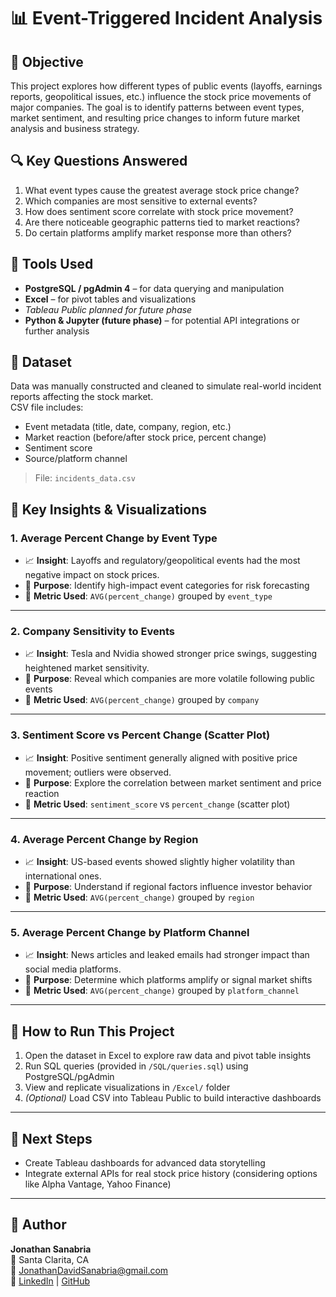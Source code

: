 # 📊 Event-Triggered Incident Analysis

## 🎯 Objective  
This project explores how different types of public events (layoffs, earnings reports, geopolitical issues, etc.) influence the stock price movements of major companies. The goal is to identify patterns between event types, market sentiment, and resulting price changes to inform future market analysis and business strategy.

## 🔍 Key Questions Answered
1. What event types cause the greatest average stock price change?
2. Which companies are most sensitive to external events?
3. How does sentiment score correlate with stock price movement?
4. Are there noticeable geographic patterns tied to market reactions?
5. Do certain platforms amplify market response more than others?

## 🧰 Tools Used
- **PostgreSQL / pgAdmin 4** – for data querying and manipulation  
- **Excel** – for pivot tables and visualizations  
- *Tableau Public planned for future phase*  
- **Python & Jupyter (future phase)** – for potential API integrations or further analysis

## 📁 Dataset  
Data was manually constructed and cleaned to simulate real-world incident reports affecting the stock market.  
CSV file includes:  
- Event metadata (title, date, company, region, etc.)  
- Market reaction (before/after stock price, percent change)  
- Sentiment score  
- Source/platform channel  

> File: `incidents_data.csv`

## 🧠 Key Insights & Visualizations

### 1. Average Percent Change by Event Type  
- 📈 **Insight**: Layoffs and regulatory/geopolitical events had the most negative impact on stock prices.  
- 🎯 **Purpose**: Identify high-impact event categories for risk forecasting  
- 📏 **Metric Used**: `AVG(percent_change)` grouped by `event_type`

---

### 2. Company Sensitivity to Events  
- 📈 **Insight**: Tesla and Nvidia showed stronger price swings, suggesting heightened market sensitivity.  
- 🎯 **Purpose**: Reveal which companies are more volatile following public events  
- 📏 **Metric Used**: `AVG(percent_change)` grouped by `company`

---

### 3. Sentiment Score vs Percent Change (Scatter Plot)  
- 📈 **Insight**: Positive sentiment generally aligned with positive price movement; outliers were observed.  
- 🎯 **Purpose**: Explore the correlation between market sentiment and price reaction  
- 📏 **Metric Used**: `sentiment_score` vs `percent_change` (scatter plot)

---

### 4. Average Percent Change by Region  
- 📈 **Insight**: US-based events showed slightly higher volatility than international ones.  
- 🎯 **Purpose**: Understand if regional factors influence investor behavior  
- 📏 **Metric Used**: `AVG(percent_change)` grouped by `region`

---

### 5. Average Percent Change by Platform Channel  
- 📈 **Insight**: News articles and leaked emails had stronger impact than social media platforms.  
- 🎯 **Purpose**: Determine which platforms amplify or signal market shifts  
- 📏 **Metric Used**: `AVG(percent_change)` grouped by `platform_channel`

---

## 📌 How to Run This Project
1. Open the dataset in Excel to explore raw data and pivot table insights  
2. Run SQL queries (provided in `/SQL/queries.sql`) using PostgreSQL/pgAdmin  
3. View and replicate visualizations in `/Excel/` folder  
4. *(Optional)* Load CSV into Tableau Public to build interactive dashboards

---

## 🚀 Next Steps
- Create Tableau dashboards for advanced data storytelling  
- Integrate external APIs for real stock price history (considering options like Alpha Vantage, Yahoo Finance)   

---

## 👤 Author  
**Jonathan Sanabria**  
📍 Santa Clarita, CA  
📧 [JonathanDavidSanabria@gmail.com](mailto:JonathanDavidSanabria@gmail.com)  
🔗 [LinkedIn](https://www.linkedin.com/in/jonathan-d-sanabria/) | [GitHub](https://github.com/jdsanabr)  
